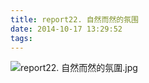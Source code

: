 ```yaml
---
title: report22. 自然而然的氛围
date: 2014-10-17 13:29:52
tags:
---
```

![report22. 自然而然的氛圍.jpg](https://i.loli.net/2018/03/23/5ab4c33ccb5bb.jpg)
